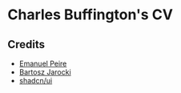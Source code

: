 
# Charles Buffington's CV
<!-- TODO: add image of CV -->

## Credits
 - [Emanuel Peire](https://github.com/emapeire/cv)
 - [Bartosz Jarocki](https://github.com/BartoszJarocki/cv)
 - [shadcn/ui](https://ui.shadcn.com)
